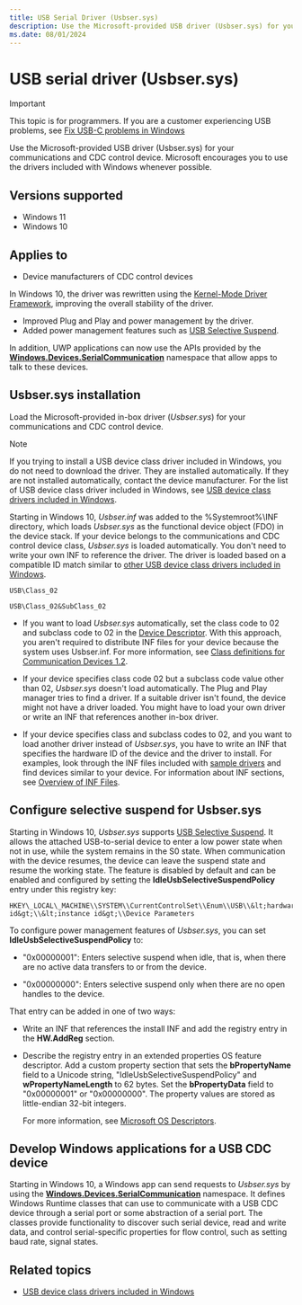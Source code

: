 ```yaml
---
title: USB Serial Driver (Usbser.sys)
description: Use the Microsoft-provided USB driver (Usbser.sys) for your communications and CDC control device.
ms.date: 08/01/2024
---
```


# USB serial driver (Usbser.sys)

> [!IMPORTANT]
> This topic is for programmers. If you are a customer experiencing USB problems, see [Fix USB-C problems in Windows](https://support.microsoft.com/windows/fix-usb-c-problems-in-windows-f4e0e529-74f5-cdae-3194-43743f30eed2)

Use the Microsoft-provided USB driver (Usbser.sys) for your communications and CDC control device. Microsoft encourages you to use the drivers included with Windows whenever possible.

## Versions supported

- Windows 11
- Windows 10

## Applies to

- Device manufacturers of CDC control devices

In Windows 10, the driver was rewritten using the [Kernel-Mode Driver Framework](../wdf/index.md), improving the overall stability of the driver.

- Improved Plug and Play and power management by the driver.
- Added power management features such as [USB Selective Suspend](usb-selective-suspend.md).

In addition, UWP applications can now use the APIs provided by the **[Windows.Devices.SerialCommunication](/uwp/api/Windows.Devices.SerialCommunication)** namespace that allow apps to talk to these devices.

## Usbser.sys installation

Load the Microsoft-provided in-box driver (*Usbser.sys*) for your communications and CDC control device.

> [!NOTE]
> If you trying to install a USB device class driver included in Windows, you do not need to download the driver. They are installed automatically. If they are not installed automatically, contact the device manufacturer. For the list of USB device class driver included in Windows, see [USB device class drivers included in Windows](supported-usb-classes.md).

Starting in Windows 10, *Usbser.inf* was added to the %Systemroot%\\INF directory, which loads *Usbser.sys* as the functional device object (FDO) in the device stack. If your device belongs to the communications and CDC control device class, *Usbser.sys* is loaded automatically. You don't need to write your own INF to reference the driver. The driver is loaded based on a compatible ID match similar to [other USB device class drivers included in Windows](supported-usb-classes.md).

`USB\Class_02`

`USB\Class_02&SubClass_02`

- If you want to load *Usbser.sys* automatically, set the class code to 02 and subclass code to 02 in the [Device Descriptor](usb-device-descriptors.md). With this approach, you aren't required to distribute INF files for your device because the system uses Usbser.inf. For more information, see [Class definitions for Communication Devices 1.2](https://www.usb.org/document-library/class-definitions-communication-devices-12).

- If your device specifies class code 02 but a subclass code value other than 02, *Usbser.sys* doesn't load automatically. The Plug and Play manager tries to find a driver. If a suitable driver isn't found, the device might not have a driver loaded. You might have to load your own driver or write an INF that references another in-box driver.

- If your device specifies class and subclass codes to 02, and you want to load another driver instead of *Usbser.sys*, you have to write an INF that specifies the hardware ID of the device and the driver to install. For examples, look through the INF files included with [sample drivers](../samples/universal-serial-bus--usb--driver-samples.md) and find devices similar to your device. For information about INF sections, see [Overview of INF Files](../install/overview-of-inf-files.md).

## Configure selective suspend for Usbser.sys

Starting in Windows 10, *Usbser.sys* supports [USB Selective Suspend](usb-selective-suspend.md). It allows the attached USB-to-serial device to enter a low power state when not in use, while the system remains in the S0 state. When communication with the device resumes, the device can leave the suspend state and resume the working state. The feature is disabled by default and can be enabled and configured by setting the **IdleUsbSelectiveSuspendPolicy** entry under this registry key:

```syntax
HKEY\_LOCAL\_MACHINE\\SYSTEM\\CurrentControlSet\\Enum\\USB\\&lt;hardware id&gt;\\&lt;instance id&gt;\\Device Parameters
```

To configure power management features of *Usbser.sys*, you can set **IdleUsbSelectiveSuspendPolicy** to:

- "0x00000001": Enters selective suspend when idle, that is, when there are no active data transfers to or from the device.

- "0x00000000": Enters selective suspend only when there are no open handles to the device.

That entry can be added in one of two ways:

- Write an INF that references the install INF and add the registry entry in the **HW.AddReg** section.
- Describe the registry entry in an extended properties OS feature descriptor. Add a custom property section that sets the **bPropertyName** field to a Unicode string, "IdleUsbSelectiveSuspendPolicy" and **wPropertyNameLength** to 62 bytes. Set the **bPropertyData** field to "0x00000001" or "0x00000000". The property values are stored as little-endian 32-bit integers.

    For more information, see [Microsoft OS Descriptors](./microsoft-defined-usb-descriptors.md).

## Develop Windows applications for a USB CDC device

Starting in Windows 10, a Windows app can send requests to *Usbser.sys* by using the **[Windows.Devices.SerialCommunication](/uwp/api/Windows.Devices.SerialCommunication)** namespace. It defines Windows Runtime classes that can use to communicate with a USB CDC device through a serial port or some abstraction of a serial port. The classes provide functionality to discover such serial device, read and write data, and control serial-specific properties for flow control, such as setting baud rate, signal states.

## Related topics

- [USB device class drivers included in Windows](supported-usb-classes.md)
